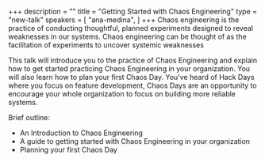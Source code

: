 +++
description = ""
title = "Getting Started with Chaos Engineering"
type = "new-talk"
speakers = [
        "ana-medina",
]
+++
Chaos engineering is the practice of conducting thoughtful, planned experiments designed to reveal weaknesses in our systems. Chaos engineering can be thought of as the facilitation of experiments to uncover systemic weaknesses

This talk will introduce you to the practice of Chaos Engineering and explain how to get started practicing Chaos Engineering in your organization. You will also learn how to plan your first Chaos Day. You've heard of Hack Days where you focus on feature development, Chaos Days are an opportunity to encourage your whole organization to focus on building more reliable systems.

Brief outline:

* An Introduction to Chaos Engineering
* A guide to getting started with Chaos Engineering in your organization
* Planning your first Chaos Day